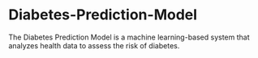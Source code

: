 # Diabetes-Prediction-Model
The Diabetes Prediction Model is a machine learning-based system that analyzes health data to assess the risk of diabetes.
